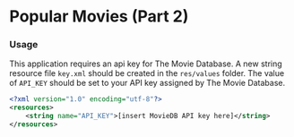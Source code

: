 # Popular Movies (Part 2)

### Usage
This application requires an api key for The Movie Database. A new string resource file `key.xml` should be created in the `res/values` folder. The value of `API_KEY` should be set to your API key assigned by The Movie Database.

```xml
<?xml version="1.0" encoding="utf-8"?>
<resources>
    <string name="API_KEY">[insert MovieDB API key here]</string>
</resources>
```
